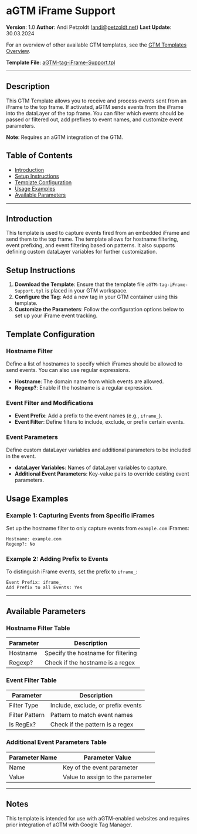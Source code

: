 # aGTM iFrame Support

**Version**: 1.0
**Author**: Andi Petzoldt (<andi@petzoldt.net>)
**Last Update**: 30.03.2024

For an overview of other available GTM templates, see the [GTM Templates Overview](../../README-gtm-templates.md).

**Template File**: [aGTM-tag-iFrame-Support.tpl](./aGTM-tag-iFrame-Support.tpl)

---

## Description

This GTM Template allows you to receive and process events sent from an iFrame to the top frame. If activated, aGTM sends events from the iFrame into the dataLayer of the top frame. You can filter which events should be passed or filtered out, add prefixes to event names, and customize event parameters.

**Note**: Requires an aGTM integration of the GTM.

## Table of Contents

- [Introduction](#introduction)
- [Setup Instructions](#setup-instructions)
- [Template Configuration](#template-configuration)
- [Usage Examples](#usage-examples)
- [Available Parameters](#available-parameters)

---

## Introduction

This template is used to capture events fired from an embedded iFrame and send them to the top frame. The template allows for hostname filtering, event prefixing, and event filtering based on patterns. It also supports defining custom dataLayer variables for further customization.

## Setup Instructions

1. **Download the Template**: Ensure that the template file `aGTM-tag-iFrame-Support.tpl` is placed in your GTM workspace.
2. **Configure the Tag**: Add a new tag in your GTM container using this template.
3. **Customize the Parameters**: Follow the configuration options below to set up your iFrame event tracking.

## Template Configuration

### Hostname Filter
Define a list of hostnames to specify which iFrames should be allowed to send events. You can also use regular expressions.

- **Hostname**: The domain name from which events are allowed.
- **Regexp?**: Enable if the hostname is a regular expression.

### Event Filter and Modifications
- **Event Prefix**: Add a prefix to the event names (e.g., `iframe_`).
- **Event Filter**: Define filters to include, exclude, or prefix certain events.

### Event Parameters
Define custom dataLayer variables and additional parameters to be included in the event.

- **dataLayer Variables**: Names of dataLayer variables to capture.
- **Additional Event Parameters**: Key-value pairs to override existing event parameters.

## Usage Examples

### Example 1: Capturing Events from Specific iFrames
Set up the hostname filter to only capture events from `example.com` iFrames:
```
Hostname: example.com
Regexp?: No
```

### Example 2: Adding Prefix to Events
To distinguish iFrame events, set the prefix to `iframe_`:
```
Event Prefix: iframe_
Add Prefix to all Events: Yes
```

---

## Available Parameters

### Hostname Filter Table
| Parameter      | Description                          |
|----------------|--------------------------------------|
| Hostname       | Specify the hostname for filtering   |
| Regexp?        | Check if the hostname is a regex     |

### Event Filter Table
| Parameter       | Description                          |
|-----------------|--------------------------------------|
| Filter Type     | Include, exclude, or prefix events   |
| Filter Pattern  | Pattern to match event names         |
| Is RegEx?       | Check if the pattern is a regex      |

### Additional Event Parameters Table
| Parameter Name  | Parameter Value                      |
|-----------------|--------------------------------------|
| Name            | Key of the event parameter           |
| Value           | Value to assign to the parameter     |

---

## Notes
This template is intended for use with aGTM-enabled websites and requires prior integration of aGTM with Google Tag Manager.
